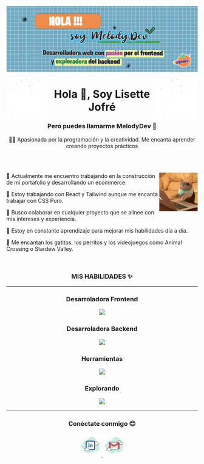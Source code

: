 
![logo](./assets/banner_2.png)



<img align="left" src="./assets/petalos.gif" width="21%" style="display:inline;">
<img align="right" src="./assets/petalos.gif" width="21%" style="display:inline;">
<h1 align="center">Hola 👋, Soy Lisette Jofré</h1>
<h3 align="center">Pero puedes llamarme MelodyDev 🍊</h3>
<p align="center">👩‍💻 Apasionada por la programación y la creatividad. Me encanta aprender creando proyectos prácticos </p>

<br clear="both">
<br>

<div>
  <img align="right" width="20%" src="./assets/gif_1.gif">
  
  <p>🧡 Actualmente me encuentro trabajando en la construcción de mi portafolio y desarrollando un ecommerce.</p>
  <p>🍊 Estoy trabajando con React y Tailwind aunque me encanta trabajar con CSS Puro.</p>
  <p>🍁 Busco colaborar en cualquier proyecto que se alinee con mis intereses y experiencia.</p>
  <p>📙 Estoy en constante aprendizaje para mejorar mis habilidades día a día.</p>
  <p>🐾 Me encantan los gatitos, los perritos y los videojuegos como Animal Crossing o Stardew Valley.</p>
</div>

<br clear="both">


<h3 align="center">MIS HABILIDADES ✨</h3>
<hr>

<h3 align="center"> Desarroladora Frontend </h3> 
<p align="center">
  <a href="">
    <img src="https://skillicons.dev/icons?i=html,css,js,sass,bootstrap,tailwind,react,vite&perline=14" />
  </a>
</p>
<h3 align="center"> Desarroladora Backend </h3> 
<p align="center">
  <a href="">
    <img src="https://skillicons.dev/icons?i=nodejs,express,postgres,mysql,sequelize&perline=14" />
  </a>
</p>
<h3 align="center"> Herramientas </h3> 
<p align="center">
  <a href="">
    <img src="https://skillicons.dev/icons?i=git,github,vscode,postman,ps&perline=14" />
  </a>
</p>
<h3 align="center"> Explorando</h3> 
<p align="center">
  <a href="">
    <img src="https://skillicons.dev/icons?i=py,astro&perline=14" />
  </a>
</p>


<hr>
<h3 align="center"> Conéctate conmigo 😊</h3> 

<div align="center">
    <a href="https://www.linkedin.com/in/lisette-jofré-0b49472b7">
        <img src="./assets/logo_1.png" alt="LinkedIn" width="60">
    </a>
    <a href="mailto:lisette.jofre.1@gmail.com">
        <img src="./assets/logo_mail.png" alt="Email" width="60">
    </a>
</div>









